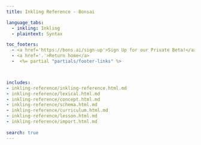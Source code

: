 ```yaml
---
title: Inkling Reference - Bonsai

language_tabs:
  - inkling: Inkling
  - plaintext: Syntax

toc_footers:
  - <a href='https://bons.ai/sign-up'>Sign Up for our Private Beta!</a>
  - <a href='.'>Return home</a>
  -  <%= partial "partials/footer-links" %>



includes:
- inkling-reference/inkling-reference.html.md
- inkling-reference/lexical.html.md
- inkling-reference/concept.html.md
- inkling-reference/schema.html.md
- inkling-reference/curriculum.html.md
- inkling-reference/lesson.html.md
- inkling-reference/import.html.md
  
search: true
---
```

